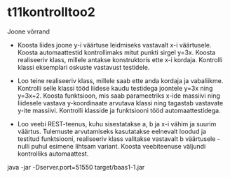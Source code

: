# t11kontrolltoo2
Joone võrrand

* Koosta liides joone y-i väärtuse leidmiseks vastavalt x-i väärtusele. 
Koosta automaattestid kontrollimaks mitut punkti sirgel y=3x. 
Koosta realiseeriv klass, millele antakse konstruktoris ette x-i kordaja. 
Kontrolli klassi eksemplari oskuste vastavust testidele.

* Loo teine realiseeriv klass, millele saab ette anda kordaja ja vabaliikme. 
Kontrolli selle klassi tööd liidese kaudu testidega joontele y=3x ning y=3x+2. 
Koosta funktsioon, mis saab parameetriks x-ide massiivi ning liidesele vastava y-koordinaate arvutava klassi ning tagastab vastavate y-ite massiivi. 
Kontrolli klasside ja funktsiooni tööd automaattestidega.

* Loo veebi REST-teenus, kuhu sisestatakse a, b ja x-i vähim ja suurim väärtus. 
Tulemuste arvutamiseks kasutatakse eelnevalt loodud ja testitud funktsiooni, realiseeriv klass valitakse vastavalt b väärtusele - 
nulli puhul esimene lihtsam variant. Koosta veebiteenuse väljundi kontrolliks automaattest.

java -jar -Dserver.port=51550 target/baas1-1.jar
